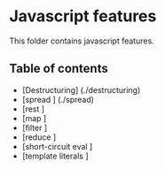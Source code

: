 # Javascript features

This folder contains javascript features.

## Table of contents
- [Destructuring] (./destructuring)
- [spread ] (./spread) 
- [rest ]
- [map ]
- [filter ]
- [reduce ]
- [short-circuit eval ]
- [template literals ]

